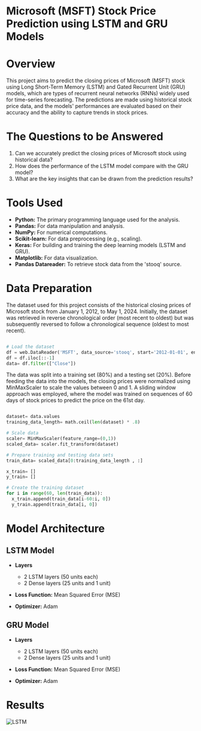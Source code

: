 # Microsoft (MSFT) Stock Price Prediction using LSTM and GRU Models

# Overview 
This project aims to predict the closing prices of Microsoft (MSFT) stock using Long Short-Term Memory (LSTM) and Gated Recurrent Unit (GRU) models, which are types of recurrent neural networks (RNNs) widely used for time-series forecasting. The predictions are made using historical stock price data, and the models' performances are evaluated based on their accuracy and the ability to capture trends in stock prices.


# The Questions to be Answered

1. Can we accurately predict the closing prices of Microsoft stock using historical data?
2. How does the performance of the LSTM model compare with the GRU model?
3. What are the key insights that can be drawn from the prediction results?


# Tools Used

- **Python:** The primary programming language used for the analysis.
- **Pandas:** For data manipulation and analysis.
- **NumPy:** For numerical computations.
- **Scikit-learn:** For data preprocessing (e.g., scaling).
- **Keras:** For building and training the deep learning models (LSTM and GRU).
- **Matplotlib:** For data visualization.
- **Pandas Datareader:** To retrieve stock data from the 'stooq' source.

# Data Preparation

The dataset used for this project consists of the historical closing prices of Microsoft stock from January 1, 2012, to May 1, 2024. Initially, the dataset was retrieved in reverse chronological order (most recent to oldest) but was subsequently reversed to follow a chronological sequence (oldest to most recent).

``` python

# Load the dataset
df = web.DataReader('MSFT', data_source='stooq', start='2012-01-01', end='2024-05-01')
df = df.iloc[::-1]  
data= df.filter(["Close"])

```

The data was split into a training set (80%) and a testing set (20%). Before feeding the data into the models, the closing prices were normalized using MinMaxScaler to scale the values between 0 and 1. A sliding window approach was employed, where the model was trained on sequences of 60 days of stock prices to predict the price on the 61st day.

``` python

dataset= data.values 
training_data_length= math.ceil(len(dataset) * .8) 

# Scale data
scaler= MinMaxScaler(feature_range=(0,1)) 
scaled_data= scaler.fit_transform(dataset) 

# Prepare training and testing data sets
train_data= scaled_data[0:training_data_length , :] 

x_train= []
y_train= []

# Create the training dataset
for i in range(60, len(train_data)):
  x_train.append(train_data[i-60:i, 0]) 
  y_train.append(train_data[i, 0])

```


# Model Architecture

 ## LSTM Model
 - **Layers**
   
    - 2 LSTM layers (50 units each)
    - 2 Dense layers (25 units and 1 unit)
      
  - **Loss Function:** Mean Squared Error (MSE)
    
  - **Optimizer:** Adam

 ## GRU Model

 - **Layers**
   
    - 2 LSTM layers (50 units each)
    - 2 Dense layers (25 units and 1 unit)
      
  - **Loss Function:** Mean Squared Error (MSE)
    
  - **Optimizer:** Adam

# Results 

![LSTM]()
   





